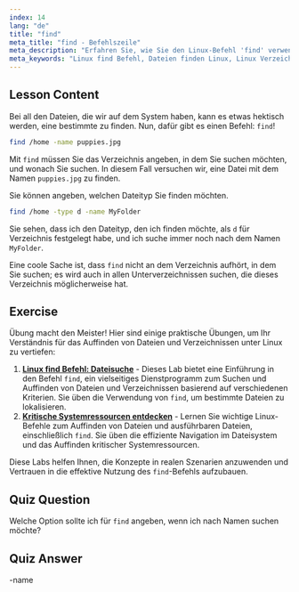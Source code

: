 ```yaml
---
index: 14
lang: "de"
title: "find"
meta_title: "find - Befehlszeile"
meta_description: "Erfahren Sie, wie Sie den Linux-Befehl 'find' verwenden, um Dateien und Verzeichnisse zu lokalisieren. Entdecken Sie grundlegende Suchoptionen und verbessern Sie Ihre Linux-Dateiverwaltungsfähigkeiten."
meta_keywords: "Linux find Befehl, Dateien finden Linux, Linux Verzeichnissuche, find Befehl Tutorial, Linux Dateiverwaltung, Linux für Anfänger, Linux Anleitung"
---
```


## Lesson Content

Bei all den Dateien, die wir auf dem System haben, kann es etwas hektisch werden, eine bestimmte zu finden. Nun, dafür gibt es einen Befehl: `find`!

```bash
find /home -name puppies.jpg
```

Mit `find` müssen Sie das Verzeichnis angeben, in dem Sie suchen möchten, und wonach Sie suchen. In diesem Fall versuchen wir, eine Datei mit dem Namen `puppies.jpg` zu finden.

Sie können angeben, welchen Dateityp Sie finden möchten.

```bash
find /home -type d -name MyFolder
```

Sie sehen, dass ich den Dateityp, den ich finden möchte, als `d` für Verzeichnis festgelegt habe, und ich suche immer noch nach dem Namen `MyFolder`.

Eine coole Sache ist, dass `find` nicht an dem Verzeichnis aufhört, in dem Sie suchen; es wird auch in allen Unterverzeichnissen suchen, die dieses Verzeichnis möglicherweise hat.

## Exercise

Übung macht den Meister! Hier sind einige praktische Übungen, um Ihr Verständnis für das Auffinden von Dateien und Verzeichnissen unter Linux zu vertiefen:

1. **[Linux find Befehl: Dateisuche](https://labex.io/de/labs/linux-linux-find-command-file-searching-219191)** - Dieses Lab bietet eine Einführung in den Befehl `find`, ein vielseitiges Dienstprogramm zum Suchen und Auffinden von Dateien und Verzeichnissen basierend auf verschiedenen Kriterien. Sie üben die Verwendung von `find`, um bestimmte Dateien zu lokalisieren.
2. **[Kritische Systemressourcen entdecken](https://labex.io/de/labs/linux-discover-critical-system-resources-388032)** - Lernen Sie wichtige Linux-Befehle zum Auffinden von Dateien und ausführbaren Dateien, einschließlich `find`. Sie üben die effiziente Navigation im Dateisystem und das Auffinden kritischer Systemressourcen.

Diese Labs helfen Ihnen, die Konzepte in realen Szenarien anzuwenden und Vertrauen in die effektive Nutzung des `find`-Befehls aufzubauen.

## Quiz Question

Welche Option sollte ich für `find` angeben, wenn ich nach Namen suchen möchte?

## Quiz Answer

-name
